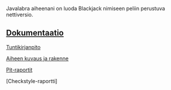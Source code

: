 Javalabra aiheenani on luoda Blackjack nimiseen peliin perustuva nettiversio.



[Dokumentaatio](dokumentaatio)
------------------------------

[Tuntikirjanpito](dokumentaatio/Tuntikirjanpito.md)

[Aiheen kuvaus ja rakenne](dokumentaatio/aiheenKuvausJaRakenne.md)

[Pit-raportit](https://htmlpreview.github.io/?https://github.com/jonnej/blackjack/blob/master/dokumentaatio/pit/201702031739/index.html)

[Checkstyle-raportti]
